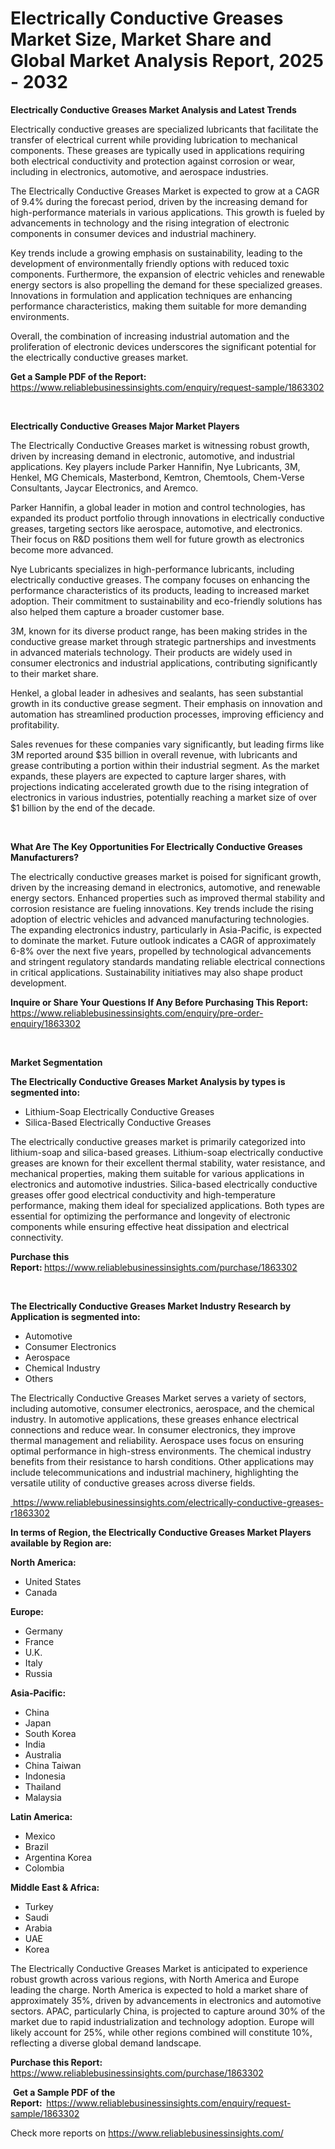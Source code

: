 <p><h1>Electrically Conductive Greases Market Size, Market Share and Global Market Analysis Report, 2025 - 2032</h1></p><p><strong>Electrically Conductive Greases Market Analysis and Latest Trends</strong></p>
<p><p>Electrically conductive greases are specialized lubricants that facilitate the transfer of electrical current while providing lubrication to mechanical components. These greases are typically used in applications requiring both electrical conductivity and protection against corrosion or wear, including in electronics, automotive, and aerospace industries. </p><p>The Electrically Conductive Greases Market is expected to grow at a CAGR of 9.4% during the forecast period, driven by the increasing demand for high-performance materials in various applications. This growth is fueled by advancements in technology and the rising integration of electronic components in consumer devices and industrial machinery. </p><p>Key trends include a growing emphasis on sustainability, leading to the development of environmentally friendly options with reduced toxic components. Furthermore, the expansion of electric vehicles and renewable energy sectors is also propelling the demand for these specialized greases. Innovations in formulation and application techniques are enhancing performance characteristics, making them suitable for more demanding environments. </p><p>Overall, the combination of increasing industrial automation and the proliferation of electronic devices underscores the significant potential for the electrically conductive greases market.</p></p>
<p><strong>Get a Sample PDF of the Report:&nbsp;</strong> <a href="https://www.reliablebusinessinsights.com/enquiry/request-sample/1863302?utm_campaign=3499&utm_medium=2&utm_source=Github&utm_content=ia&utm_term=01042025&utm_id=electrically-conductive-greases">https://www.reliablebusinessinsights.com/enquiry/request-sample/1863302</a></p>
<p>&nbsp;</p>
<p><strong>Electrically Conductive Greases Major Market Players</strong></p>
<p><p>The Electrically Conductive Greases market is witnessing robust growth, driven by increasing demand in electronic, automotive, and industrial applications. Key players include Parker Hannifin, Nye Lubricants, 3M, Henkel, MG Chemicals, Masterbond, Kemtron, Chemtools, Chem-Verse Consultants, Jaycar Electronics, and Aremco.</p><p>Parker Hannifin, a global leader in motion and control technologies, has expanded its product portfolio through innovations in electrically conductive greases, targeting sectors like aerospace, automotive, and electronics. Their focus on R&D positions them well for future growth as electronics become more advanced.</p><p>Nye Lubricants specializes in high-performance lubricants, including electrically conductive greases. The company focuses on enhancing the performance characteristics of its products, leading to increased market adoption. Their commitment to sustainability and eco-friendly solutions has also helped them capture a broader customer base.</p><p>3M, known for its diverse product range, has been making strides in the conductive grease market through strategic partnerships and investments in advanced materials technology. Their products are widely used in consumer electronics and industrial applications, contributing significantly to their market share.</p><p>Henkel, a global leader in adhesives and sealants, has seen substantial growth in its conductive grease segment. Their emphasis on innovation and automation has streamlined production processes, improving efficiency and profitability.</p><p>Sales revenues for these companies vary significantly, but leading firms like 3M reported around $35 billion in overall revenue, with lubricants and grease contributing a portion within their industrial segment. As the market expands, these players are expected to capture larger shares, with projections indicating accelerated growth due to the rising integration of electronics in various industries, potentially reaching a market size of over $1 billion by the end of the decade.</p></p>
<p>&nbsp;</p>
<p><strong>What Are The Key Opportunities For Electrically Conductive Greases Manufacturers?</strong></p>
<p><p>The electrically conductive greases market is poised for significant growth, driven by the increasing demand in electronics, automotive, and renewable energy sectors. Enhanced properties such as improved thermal stability and corrosion resistance are fueling innovations. Key trends include the rising adoption of electric vehicles and advanced manufacturing technologies. The expanding electronics industry, particularly in Asia-Pacific, is expected to dominate the market. Future outlook indicates a CAGR of approximately 6-8% over the next five years, propelled by technological advancements and stringent regulatory standards mandating reliable electrical connections in critical applications. Sustainability initiatives may also shape product development.</p></p>
<p><strong>Inquire or Share Your Questions If Any Before Purchasing This Report:</strong> <a href="https://www.reliablebusinessinsights.com/enquiry/pre-order-enquiry/1863302?utm_campaign=3499&utm_medium=2&utm_source=Github&utm_content=ia&utm_term=01042025&utm_id=electrically-conductive-greases">https://www.reliablebusinessinsights.com/enquiry/pre-order-enquiry/1863302</a></p>
<p>&nbsp;</p>
<p><strong>Market Segmentation</strong></p>
<p><strong>The Electrically Conductive Greases Market Analysis by types is segmented into:</strong></p>
<p><ul><li>Lithium-Soap Electrically Conductive Greases</li><li>Silica-Based Electrically Conductive Greases</li></ul></p>
<p><p>The electrically conductive greases market is primarily categorized into lithium-soap and silica-based greases. Lithium-soap electrically conductive greases are known for their excellent thermal stability, water resistance, and mechanical properties, making them suitable for various applications in electronics and automotive industries. Silica-based electrically conductive greases offer good electrical conductivity and high-temperature performance, making them ideal for specialized applications. Both types are essential for optimizing the performance and longevity of electronic components while ensuring effective heat dissipation and electrical connectivity.</p></p>
<p><strong>Purchase this Report:&nbsp;</strong><a href="https://www.reliablebusinessinsights.com/purchase/1863302?utm_campaign=3499&utm_medium=2&utm_source=Github&utm_content=ia&utm_term=01042025&utm_id=electrically-conductive-greases">https://www.reliablebusinessinsights.com/purchase/1863302</a></p>
<p>&nbsp;</p>
<p><strong>The Electrically Conductive Greases Market Industry Research by Application is segmented into:</strong></p>
<p><ul><li>Automotive</li><li>Consumer Electronics</li><li>Aerospace</li><li>Chemical Industry</li><li>Others</li></ul></p>
<p><p>The Electrically Conductive Greases Market serves a variety of sectors, including automotive, consumer electronics, aerospace, and the chemical industry. In automotive applications, these greases enhance electrical connections and reduce wear. In consumer electronics, they improve thermal management and reliability. Aerospace uses focus on ensuring optimal performance in high-stress environments. The chemical industry benefits from their resistance to harsh conditions. Other applications may include telecommunications and industrial machinery, highlighting the versatile utility of conductive greases across diverse fields.</p></p>
<p><a href="https://www.reliablebusinessinsights.com/electrically-conductive-greases-r1863302?utm_campaign=3499&utm_medium=2&utm_source=Github&utm_content=ia&utm_term=01042025&utm_id=electrically-conductive-greases">&nbsp;https://www.reliablebusinessinsights.com/electrically-conductive-greases-r1863302</a></p>
<p><strong>In terms of Region, the Electrically Conductive Greases Market Players available by Region are:</strong></p>
<p>
    <p> <strong> North America: </strong>
        <ul>
            <li>United States</li>
            <li>Canada</li>
        </ul>
        </p> 
    <p> <strong> Europe: </strong>
        <ul>
            <li>Germany</li>
            <li>France</li>
            <li>U.K.</li>
            <li>Italy</li>
            <li>Russia</li>
        </ul>
        </p> 
    <p> <strong> Asia-Pacific: </strong>
        <ul>
            <li>China</li>
            <li>Japan</li>
            <li>South Korea</li>
            <li>India</li>
            <li>Australia</li>
            <li>China Taiwan</li>
            <li>Indonesia</li>
            <li>Thailand</li>
            <li>Malaysia</li>
        </ul>
        </p> 
    <p> <strong> Latin America: </strong>
        <ul>
            <li>Mexico</li>
            <li>Brazil</li>
            <li>Argentina Korea</li>
            <li>Colombia</li>
        </ul>
        </p> 
    <p> <strong> Middle East & Africa: </strong>
        <ul>
            <li>Turkey</li>
            <li>Saudi</li>
            <li>Arabia</li>
            <li>UAE</li>
            <li>Korea</li>
        </ul>
    </p>
    </p>
<p><p>The Electrically Conductive Greases Market is anticipated to experience robust growth across various regions, with North America and Europe leading the charge. North America is expected to hold a market share of approximately 35%, driven by advancements in electronics and automotive sectors. APAC, particularly China, is projected to capture around 30% of the market due to rapid industrialization and technology adoption. Europe will likely account for 25%, while other regions combined will constitute 10%, reflecting a diverse global demand landscape.</p></p>
<p><strong>Purchase this Report: </strong><a href="https://www.reliablebusinessinsights.com/purchase/1863302?utm_campaign=3499&utm_medium=2&utm_source=Github&utm_content=ia&utm_term=01042025&utm_id=electrically-conductive-greases">https://www.reliablebusinessinsights.com/purchase/1863302</a></p>
<p>&nbsp;<strong>Get a Sample PDF of the Report:&nbsp;&nbsp;</strong><a href="https://www.reliablebusinessinsights.com/enquiry/request-sample/1863302?utm_campaign=3499&utm_medium=2&utm_source=Github&utm_content=ia&utm_term=01042025&utm_id=electrically-conductive-greases">https://www.reliablebusinessinsights.com/enquiry/request-sample/1863302</a></p>
<p><strong></strong></p>
<p>Check more reports on <a href="https://www.reliablebusinessinsights.com/?utm_campaign=3499&utm_medium=2&utm_source=Github&utm_content=ia&utm_term=01042025&utm_id=electrically-conductive-greases">https://www.reliablebusinessinsights.com/</a></p>